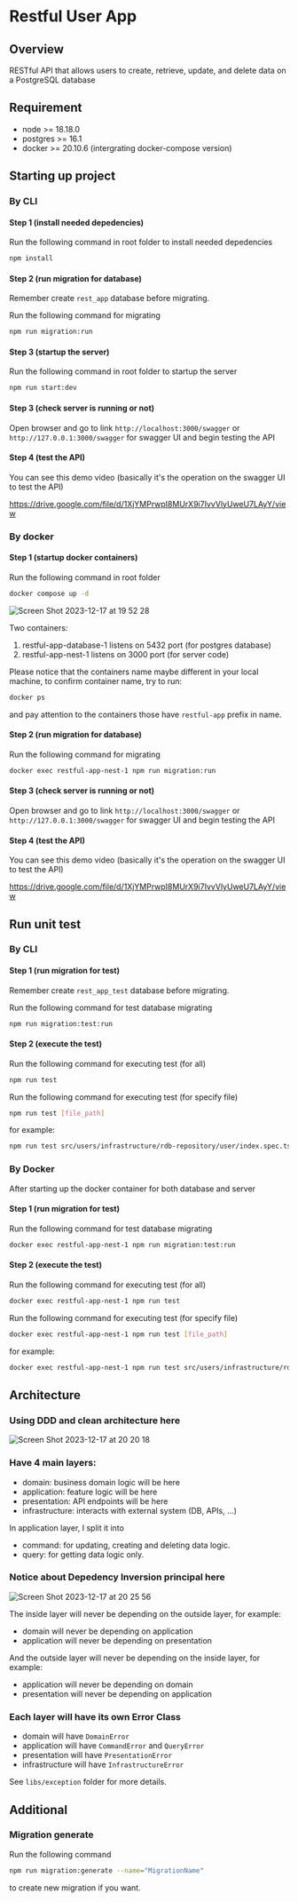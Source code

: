 # Restful User App

## Overview

RESTful API that allows users to create, retrieve, update, and delete data on a PostgreSQL database

## Requirement

- node >= 18.18.0
- postgres >= 16.1
- docker >= 20.10.6 (intergrating docker-compose version)

## Starting up project

### By CLI

#### Step 1 (install needed depedencies)

Run the following command in root folder to install needed depedencies

```sh
npm install
```

#### Step 2 (run migration for database)

Remember create `rest_app` database before migrating.

Run the following command for migrating

```sh
npm run migration:run
```

#### Step 3 (startup the server)

Run the following command in root folder to startup the server

```sh
npm run start:dev
```

#### Step 3 (check server is running or not)

Open browser and go to link `http://localhost:3000/swagger` or `http://127.0.0.1:3000/swagger` for swagger UI and begin testing the API

#### Step 4 (test the API)

You can see this demo video (basically it's the operation on the swagger UI to test the API)

<https://drive.google.com/file/d/1XjYMPrwpI8MUrX9i7IvvVlyUweU7LAyY/view>

### By docker

#### Step 1 (startup docker containers)

Run the following command in root folder

```sh
docker compose up -d
```

![Screen Shot 2023-12-17 at 19 52 28](https://github.com/tuananhhedspibk/restful-app/assets/15076665/83ab41ca-73c6-47f9-a30a-477ace4e6be9)

Two containers:

1. restful-app-database-1 listens on 5432 port (for postgres database)
2. restful-app-nest-1 listens on 3000 port (for server code)

Please notice that the containers name maybe different in your local machine, to confirm container name, try to run:

```sh
docker ps
```

and pay attention to the containers those have `restful-app` prefix in name.

#### Step 2 (run migration for database)

Run the following command for migrating

```sh
docker exec restful-app-nest-1 npm run migration:run
```

#### Step 3 (check server is running or not)

Open browser and go to link `http://localhost:3000/swagger` or `http://127.0.0.1:3000/swagger` for swagger UI and begin testing the API

#### Step 4 (test the API)

You can see this demo video (basically it's the operation on the swagger UI to test the API)

<https://drive.google.com/file/d/1XjYMPrwpI8MUrX9i7IvvVlyUweU7LAyY/view>

## Run unit test

### By CLI

#### Step 1 (run migration for test)

Remember create `rest_app_test` database before migrating.

Run the following command for test database migrating

```sh
npm run migration:test:run
```

#### Step 2 (execute the test)

Run the following command for executing test (for all)

```sh
npm run test
```

Run the following command for executing test (for specify file)

```sh
npm run test [file_path]
```

for example:

```sh
npm run test src/users/infrastructure/rdb-repository/user/index.spec.ts
```

### By Docker

After starting up the docker container for both database and server

#### Step 1 (run migration for test)

Run the following command for test database migrating

```sh
docker exec restful-app-nest-1 npm run migration:test:run
```

#### Step 2 (execute the test)

Run the following command for executing test (for all)

```sh
docker exec restful-app-nest-1 npm run test
```

Run the following command for executing test (for specify file)

```sh
docker exec restful-app-nest-1 npm run test [file_path]
```

for example:

```sh
docker exec restful-app-nest-1 npm run test src/users/infrastructure/rdb-repository/user/index.spec.ts
```

## Architecture

### Using DDD and clean architecture here

![Screen Shot 2023-12-17 at 20 20 18](https://github.com/tuananhhedspibk/restful-app/assets/15076665/6a63bc7e-8227-4182-abbf-699c8db23e58)

### Have 4 main layers:

- domain: business domain logic will be here
- application: feature logic will be here
- presentation: API endpoints will be here
- infrastructure: interacts with external system (DB, APIs, ...)

In application layer, I split it into

- command: for updating, creating and deleting data logic.
- query: for getting data logic only.

### Notice about Depedency Inversion principal here

![Screen Shot 2023-12-17 at 20 25 56](https://github.com/tuananhhedspibk/restful-app/assets/15076665/83885e17-766b-4a95-9c4e-b26d52182215)

The inside layer will never be depending on the outside layer, for example:

- domain will never be depending on application
- application will never be depending on presentation

And the outside layer will never be depending on the inside layer, for example:

- application will never be depending on domain
- presentation will never be depending on application

### Each layer will have its own Error Class

- domain will have `DomainError`
- application will have `CommandError` and `QueryError`
- presentation will have `PresentationError`
- infrastructure will have `InfrastructureError`

See `libs/exception` folder for more details.

## Additional

### Migration generate

Run the following command

```sh
npm run migration:generate --name="MigrationName"
```

to create new migration if you want.
